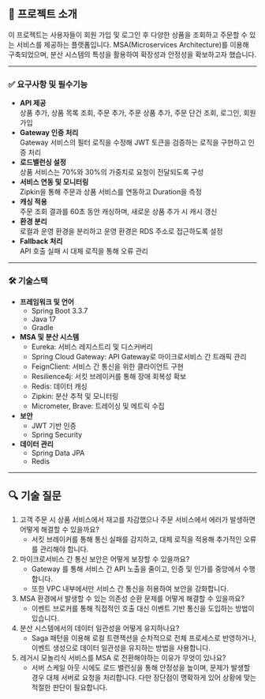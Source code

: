 ## 📝 프로젝트 소개
이 프로젝트는 사용자들이 회원 가입 및 로그인 후 다양한 상품을 조회하고 주문할 수 있는 서비스를 제공하는 플랫폼입니다. 
MSA(Microservices Architecture)를 이용해 구축되었으며, 분산 시스템의 특성을 활용하여 확장성과 안정성을 확보하고자 했습니다.

---

### ✅ 요구사항 및 필수기능
- **API 제공**  
  상품 추가, 상품 목록 조회, 주문 추가, 주문 상품 추가, 주문 단건 조회, 로그인, 회원가입
- **Gateway 인증 처리**  
  Gateway 서비스의 필터 로직을 수정해 JWT 토큰을 검증하는 로직을 구현하고 인증 처리
- **로드밸런싱 설정**  
  상품 서비스는 70%와 30%의 가중치로 요청이 전달되도록 구성
- **서비스 연동 및 모니터링**  
  Zipkin을 통해 주문과 상품 서비스를 연동하고 Duration을 측정
- **캐싱 적용**  
  주문 조회 결과를 60초 동안 캐싱하며, 새로운 상품 추가 시 캐시 갱신
- **환경 분리**  
  로컬과 운영 환경을 분리하고 운영 환경은 RDS 주소로 접근하도록 설정
- **Fallback 처리**  
  API 호출 실패 시 대체 로직을 통해 오류 관리

---

### 🛠️ 기술스택
- **프레임워크 및 언어**
  - Spring Boot 3.3.7
  - Java 17
  - Gradle
- **MSA 및 분산 시스템**
  - Eureka: 서비스 레지스트리 및 디스커버리
  - Spring Cloud Gateway: API Gateway로 마이크로서비스 간 트래픽 관리
  - FeignClient: 서비스 간 통신을 위한 클라이언트 구현
  - Resilience4j: 서킷 브레이커를 통해 장애 회복성 확보
  - Redis: 데이터 캐싱
  - Zipkin: 분산 추적 및 모니터링
  - Micrometer, Brave: 트레이싱 및 메트릭 수집
- **보안**
  - JWT 기반 인증
  - Spring Security
- **데이터 관리**
  - Spring Data JPA
  - Redis

---

## 🔍 기술 질문
1. 고객 주문 시 상품 서비스에서 재고를 차감했으나 주문 서비스에서 에러가 발생하면 어떻게 해결할 수 있을까요?
   - 서킷 브레이커를 통해 통신 실패를 감지하고, 대체 로직을 적용해 추가적인 오류를 관리해야 합니다.
2. 마이크로서비스 간 통신 보안은 어떻게 보장할 수 있을까요?
   - Gateway 를 통해 서비스 간 API 노출을 줄이고, 인증 및 인가를 중앙에서 수행합니다. 
   - 또한 VPC 내부에서만 서비스 간 통신을 허용하여 보안을 강화합니다.
3. MSA 환경에서 발생할 수 있는 의존성 순환 문제를 어떻게 해결할 수 있을까요?
   - 이벤트 브로커를 통해 직접적인 호출 대신 이벤트 기반 통신을 도입하는 방법이 있습니다.
4. 분산 시스템에서의 데이터 일관성을 어떻게 유지하나요?
   - Saga 패턴을 이용해 로컬 트랜잭션을 순차적으로 전체 프로세스로 반영하거나, 이벤트 생성으로 데이터 일관성을 유지하는 방법을 사용합니다.
5. 레거시 모놀리식 서비스를 MSA 로 전환해야하는 이유가 무엇이 있나요?
   - 서버 스케일 아웃 시에도 로드 밸런싱을 통해 안정성을 높이며, 문제가 발생할 경우 대체 서버로 요청을 처리합니다. 다만 장단점이 명확하게 있어 상황에 맞는 적절한 판단이 필요합니다.